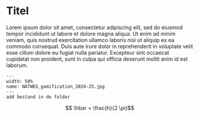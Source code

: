 # Titel

Lorem ipsum dolor sit amet, consectetur adipiscing elit, sed do eiusmod tempor incididunt ut labore et dolore magna aliqua. Ut enim ad minim veniam, quis nostrud exercitation ullamco laboris nisi ut aliquip ex ea commodo consequat. Duis aute irure dolor in reprehenderit in voluptate velit esse cillum dolore eu fugiat nulla pariatur. Excepteur sint occaecat cupidatat non proident, sunt in culpa qui officia deserunt mollit anim id est laborum.

``` {figure} figures/NATWEG_gamification_2024-25.jpg
---
width: 50%
name: NATWEG_gamification_2024-25.jpg
---
add bestand in de folder
```


$$ \hbar = \frac{h}{2 \pi}$$

